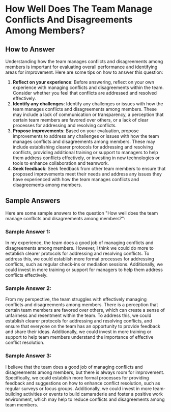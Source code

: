 How Well Does The Team Manage Conflicts And Disagreements Among Members?
===============================================================================================

How to Answer
-------------

Understanding how the team manages conflicts and disagreements among members is important for evaluating overall performance and identifying areas for improvement. Here are some tips on how to answer this question:

1. **Reflect on your experience**: Before answering, reflect on your own experience with managing conflicts and disagreements within the team. Consider whether you feel that conflicts are addressed and resolved effectively.
2. **Identify any challenges**: Identify any challenges or issues with how the team manages conflicts and disagreements among members. These may include a lack of communication or transparency, a perception that certain team members are favored over others, or a lack of clear processes for addressing and resolving conflicts.
3. **Propose improvements**: Based on your evaluation, propose improvements to address any challenges or issues with how the team manages conflicts and disagreements among members. These may include establishing clearer protocols for addressing and resolving conflicts, providing additional training or support to managers to help them address conflicts effectively, or investing in new technologies or tools to enhance collaboration and teamwork.
4. **Seek feedback**: Seek feedback from other team members to ensure that proposed improvements meet their needs and address any issues they have experienced with how the team manages conflicts and disagreements among members.

Sample Answers
--------------

Here are some sample answers to the question "How well does the team manage conflicts and disagreements among members?":

### Sample Answer 1:

In my experience, the team does a good job of managing conflicts and disagreements among members. However, I think we could do more to establish clearer protocols for addressing and resolving conflicts. To address this, we could establish more formal processes for addressing conflicts, such as regular check-ins or mediation sessions. Additionally, we could invest in more training or support for managers to help them address conflicts effectively.

### Sample Answer 2:

From my perspective, the team struggles with effectively managing conflicts and disagreements among members. There is a perception that certain team members are favored over others, which can create a sense of unfairness and resentment within the team. To address this, we could establish clearer protocols for addressing and resolving conflicts, and ensure that everyone on the team has an opportunity to provide feedback and share their ideas. Additionally, we could invest in more training or support to help team members understand the importance of effective conflict resolution.

### Sample Answer 3:

I believe that the team does a good job of managing conflicts and disagreements among members, but there is always room for improvement. Specifically, we could establish more formal processes for providing feedback and suggestions on how to enhance conflict resolution, such as regular surveys or focus groups. Additionally, we could invest in more team-building activities or events to build camaraderie and foster a positive work environment, which may help to reduce conflicts and disagreements among team members.
